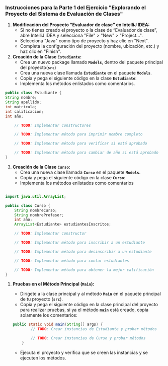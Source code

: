 ### **Instrucciones para la Parte 1 del Ejercicio "Explorando el Proyecto del Sistema de Evaluación de Clases"**

1. **Modificación del Proyecto  “Evaluador de clase” en IntelliJ IDEA:**
    - Si no tienes creado el proyecto o la clase de “Evaluador de clase”, abre IntelliJ IDEA y selecciona "File" > "New" > "Project...".
    - Selecciona "Java" como tipo de proyecto y haz clic en "Next".
    - Completa la configuración del proyecto (nombre, ubicación, etc.) y haz clic en "Finish".
2. **Creación de la Clase `Estudiante`:**
    - Crea un nuevo package llamado **`Models`**, dentro del paquete principal del proyecto(**`src`**)
    - Crea una nueva clase llamada **`Estudiante`** en el paquete **`Models`**.
    - Copia y pega el siguiente código en la clase **`Estudiante`**:
    - Implementa los métodos enlistados como comentarios.
```java
public class Estudiante {
String nombre;
String apellido;
int matricula;
int calificacion;
int año;

    // TODO: Implementar constructores

    // TODO: Implementar método para imprimir nombre completo

    // TODO: Implementar método para verificar si está aprobado

    // TODO: Implementar método para cambiar de año si está aprobado
}
```
3. **Creación de la Clase `Curso`:**
    - Crea una nueva clase llamada **`Curso`** en el paquete **`Models`**.
    - Copia y pega el siguiente código en la clase **`Curso`**:
    - Implementa los métodos enlistados como comentarios

```java

import java.util.ArrayList;

public class Curso {
    String nombreCurso;
    String nombreProfesor;
    int año;
    ArrayList<Estudiante> estudiantesInscritos;

    // TODO: Implementar constructor

    // TODO: Implementar método para inscribir a un estudiante

    // TODO: Implementar método para desinscribir a un estudiante

    // TODO: Implementar método para contar estudiantes

    // TODO: Implementar método para obtener la mejor calificación
}
```

1. **Pruebas en el Método Principal (`Main`):**
    - Dirígete a la clase principal y al método **`Main`** en el paquete principal de tu proyecto (**`src`**).
    - Copia y pega el siguiente código en la clase principal del proyecto para realizar pruebas, si ya el método **`main`** está creado, copia solamente los comentarios:

    ```java
    public static void main(String[] args) {
            // TODO: Crear instancias de Estudiante y probar métodos
    
            // TODO: Crear instancias de Curso y probar métodos
        }
    ```

    - Ejecuta el proyecto y verifica que se creen las instancias y se ejecuten los métodos.